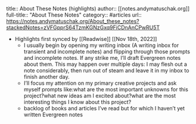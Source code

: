 title:: About These Notes (highlights)
author:: [[notes.andymatuschak.org]]
full-title:: "About These Notes"
category:: #articles
url:: https://notes.andymatuschak.org/About_these_notes?stackedNotes=zVFGpprS64TzmKGNzGxq9FiCDnAnCPwRU5T

- Highlights first synced by [[Readwise]] [[Nov 18th, 2022]]
	- I usually begin by opening my writing inbox (A writing inbox for transient and incomplete notes) and flipping through those prompts and incomplete notes. If any strike me, I’ll draft Evergreen notes about them.  This may happen over multiple days: I may flesh out a note considerably, then run out of steam and leave it in my inbox to finish another day.
	- I’ll focus my attention on my primary creative projects and ask myself prompts like:what are the most important unknowns for this project?what new ideas am I excited about?what are the most interesting things I know about this project?
	- backlog of books and articles I’ve read but for which I haven’t yet written Evergreen notes